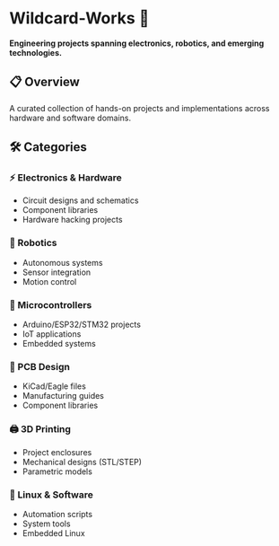 # Wildcard-Works 🚀

**Engineering projects spanning electronics, robotics, and emerging technologies.**

## 📋 Overview
A curated collection of hands-on projects and implementations across hardware and software domains.

## 🛠️ Categories

### ⚡ Electronics & Hardware
- Circuit designs and schematics
- Component libraries
- Hardware hacking projects

### 🤖 Robotics
- Autonomous systems
- Sensor integration
- Motion control

### 🎯 Microcontrollers
- Arduino/ESP32/STM32 projects
- IoT applications
- Embedded systems

### 🔧 PCB Design
- KiCad/Eagle files
- Manufacturing guides
- Component libraries

### 🖨️ 3D Printing
- Project enclosures
- Mechanical designs (STL/STEP)
- Parametric models

### 🐧 Linux & Software
- Automation scripts
- System tools
- Embedded Linux

